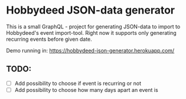 # Hobbydeed JSON-data generator

This is a small GraphQL - project for generating JSON-data to import to Hobbydeed's event import-tool. Right now it supports only generating recurring events before given date.

Demo running in: https://hobbydeed-json-generator.herokuapp.com/

## TODO:
- [ ] Add possibility to choose if event is recurring or not
- [ ] Add possibility to choose how many days apart an event is 

